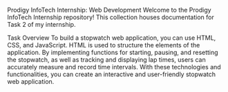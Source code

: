 Prodigy InfoTech Internship: Web Development Welcome to the Prodigy InfoTech Internship repository! This collection houses documentation for Task 2 of my internship.

Task Overview To build a stopwatch web application, you can use HTML, CSS, and JavaScript. HTML is used to structure the elements of the application. By implementing functions for starting, pausing, and resetting the stopwatch, as well as tracking and displaying lap times, users can accurately measure and record time intervals. With these technologies and functionalities, you can create an interactive and user-friendly stopwatch web application.
